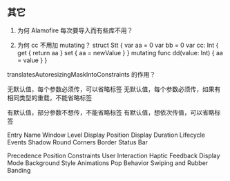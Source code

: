 

## 其它

1. 为何 Alamofire 每次要导入而有些库不用？

2. 为何 cc 不用加 mutating？
struct Stt {
var aa = 0
var bb = 0
var cc: Int {
get { return aa }
set { aa = newValue }
}
mutating func dd(value: Int) {
aa = value
}
}


translatesAutoresizingMaskIntoConstraints 的作用？


无默认值，每个参数必须传，可以省略标签
无默认值，每个参数必须传，如果有相同类型的重载，不能省略标签

有默认值，部分参数不想传，不能省略标签
有默认值，想依次传值，可以省略标签


Entry Name
Window Level
Display Position
Display Duration
Lifecycle Events
Shadow
Round Corners
Border
Status Bar

Precedence
Position Constraints
User Interaction
Haptic Feedback
Display Mode
Background Style
Animations
Pop Behavior
Swiping and Rubber Banding
